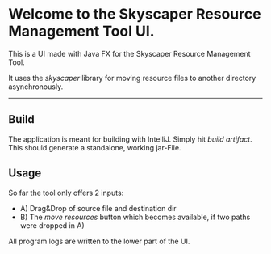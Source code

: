 # Welcome to the Skyscaper Resource Management Tool UI.

This is a UI made with Java FX for the Skyscaper Resource Management Tool.

It uses the *skyscaper* library for moving resource files to another directory asynchronously.

---

## Build

The application is meant for building with IntelliJ. Simply hit *build artifact*. This should generate a standalone, working jar-File.


## Usage

So far the tool only offers 2 inputs:

- A) Drag&Drop of source file and destination dir 
- B) The *move resources* button which becomes available, if two paths were dropped in A)

All program logs are written to the lower part of the UI.
